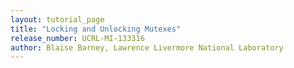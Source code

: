 ```yaml
---
layout: tutorial_page 
title: "Locking and Unlocking Mutexes"
release_number: UCRL-MI-133316
author: Blaise Barney, Lawrence Livermore National Laboratory
---
```

